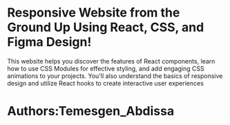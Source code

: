 # Responsive  Website from the Ground Up Using React, CSS, and Figma Design!
This website helps you discover the features of React components, learn how to use CSS Modules for effective styling, and add engaging CSS animations to your projects. 
You'll also understand the basics of responsive design and utilize React hooks to create interactive user experiences

# Authors:Temesgen_Abdissa
